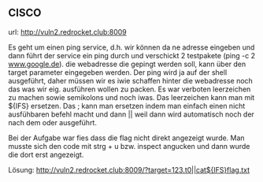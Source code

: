 ## CISCO

url: http://vuln2.redrocket.club:8009

Es geht um einen ping service, d.h. wir können da ne adresse eingeben und dann führt der service ein ping durch und verschickt 2 testpakete (ping -c 2 www.google.de). die webadresse die gepingt werden soll, kann über den target parameter eingegeben werden. Der ping wird ja auf der shell ausgeführt, daher müssen wir es iwie schaffen hinter die webadresse noch das was wir eig. ausführen wollen zu packen. Es war verboten leerzeichen zu machen sowie semikolons und noch iwas. Das leerzeichen kann man mit ${IFS} ersetzen. Das ; kann man ersetzen indem man einfach einen nicht ausfühbaren befehl macht und dann || weil dann wird automatisch noch der nach dem oder ausgeführt. 

Bei der Aufgabe war fies dass die flag nicht direkt angezeigt wurde. Man musste sich den code mit strg + u bzw. inspect angucken und dann wurde die dort erst angezeigt. 

Lösung: 
http://vuln2.redrocket.club:8009/?target=123.t0||cat${IFS}flag.txt

